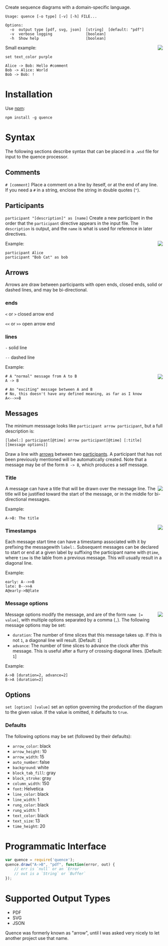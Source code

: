 
Create sequence diagrams with a domain-specific language.

```
Usage: quence [-o type] [-v] [-h] FILE...

Options:
  -o  output type [pdf, svg, json]  [string]  [default: "pdf"]
  -v  verbose logging               [boolean]
  -h  Show help                     [boolean]
```

<img src='https://raw.github.com/hildjj/quence/master/doc/small.png' align='right'/>

Small example:

```
set text_color purple

Alice -> Bob: Hello #comment
Bob -> Alice: World
Bob -> Bob: !
```

Installation
============

Use [npm](http://npmjs.org/):

```
npm install -g quence
```

Syntax
======

The following sections describe syntax that can be placed in a `.wsd` file for
input to the quence processor.

Comments
--------

`# [comment]` Place a comment on a line by iteself, or at the end of any line.  
If you need a `#` in a string, enclose the string in double quotes (`"`).


Participants <a id="participants"></a>
------------

`participant "[description]" as [name]` Create a new participant in the order
that the `participant` directive appears in the input file.  The `description`
is output, and the `name` is what is used for reference in later directives.

<img src='https://raw.github.com/hildjj/quence/master/doc/participant.png' align='right'/>

Example:

```
participant Alice
participant "Bob Cat" as bob
```

Arrows <a id="arrows"></a>
------

Arrows are draw between participants with open ends, closed ends, solid or
dashed lines, and may be bi-directional.

### ends

`<` or `>` closed arrow end

`<<` or `>>` open arrow end

### lines

`-` solid line

`--` dashed line

Example:

<img src='https://raw.github.com/hildjj/quence/master/doc/arrows.png' align='right'/>

```
# A "normal" message from A to B
A -> B

# An "exciting" message between A and B
# No, this doesn't have any defined meaning, as far as I know
A<-->>B
```

Messages
--------

The minimum messsage looks like `participant arrow participant`, but a full description is:

```
[label:] participant[@time] arrow participant[@time] [:title] [[message options]]
```

Draw a line with
[arrows](#arrows) between two [participants](#participants).  A participant
that has not been previously mentioned will be automatically created.  Note
that a message may be of the form `B -> B`, which produces a self message.

### Title

<img src='https://raw.github.com/hildjj/quence/master/doc/title.png' align='right'/>

A message can have a title that will be drawn over the message line.  The title
will be justified toward the start of the message, or in the middle for
bi-directional messages.

Example:

```
A->B: The title
```

<img src='https://raw.github.com/hildjj/quence/master/doc/timestamps.png' align='right'/>

### Timestamps

Each message start time can have a timestamp associated with it by prefixing
the messagewith `label:`.  Subsequent messages can be declared to start or end
at a given label by suffixing the participant name with `@time`, where `time` is
the lable from a previous message.
This will usually result in a diagonal line.

Example:

```
early: A-->>B
late: B-->>A
A@early->B@late
```

### Message options

<img src='https://raw.github.com/hildjj/quence/master/doc/messages.png' align='right'/>

Message options modify the message, and are of the form `name [= value]`, with
multiple options separated by a comma (`,`).  The following message options
may be set:

 * `duration`: The number of time slices that this message takes up.  If this is
    not `1`, a diagonal line will result.  [Default: `1`]
 * `advance`: The number of time slices to advance the clock after this message.
    This is useful after a flurry of crossing diagonal lines. [Default: `1`]

Example:

```
A->B [duration=2, advance=2]
B->A [duration=2]
```

Options
-------

`set [option] [value]` set an option governing the production of the diagram to
the given value.  If the value is omitted, it defaults to `true`.

### Defaults

The following options may be set (followed by their defaults):

 * `arrow_color`: black
 * `arrow_height`: 10
 * `arrow_width`: 15
 * `auto_number`: false
 * `background`: white
 * `block_tab_fill`: gray
 * `block_stroke`: gray
 * `column_width`: 150
 * `font`: Helvetica
 * `line_color`: black
 * `line_width`: 1
 * `rung_color`: black
 * `rung_width`: 1
 * `text_color`: black
 * `text_size`: 13
 * `time_height`: 20

Programmatic Interface
======================

```javascript
var quence = require('quence');
quence.draw("A->B", "pdf", function(error, out) {
	// err is `null` or an `Error`
	// out is a `String` or `Buffer`
});
```

Supported Output Types
======================

 * PDF
 * SVG
 * JSON

Quence was formerly known as "arrow", until I was asked very nicely to let
another project use that name.
